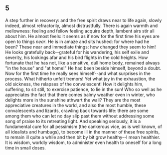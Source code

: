 ## 5

A step further in recovery: and the free spirit draws near to life
again, slowly indeed, almost refractorily, almost distrustfully. There
is again warmth and mellowness: feeling and fellow feeling acquire
depth, lambent airs stir all about him. He almost feels: it seems as if
now for the first time his eyes are open to things _near_. He is in
amaze and sits hushed: for where had he been? These near and immediate
things: how changed they seem to him! He looks gratefully back--grateful
for his wandering, his self exile and severity, his lookings afar and
his bird flights in the cold heights. How fortunate that he has not,
like a sensitive, dull home body, remained always "in the house" and "at
home!" He had been beside himself, beyond a doubt. Now for the first
time he really sees himself--and what surprises in the process. What
hitherto unfelt tremors! Yet what joy in the exhaustion, the old
sickness, the relapses of the convalescent! How it delights him,
suffering, to sit still, to exercise patience, to lie in the sun! Who so
well as he appreciates the fact that there comes balmy weather even in
winter, who delights more in the sunshine athwart the wall? They are
the most appreciative creatures in the world, and also the most humble,
these convalescents and lizards, crawling back towards life: there are
some among them who can let no day slip past them without addressing
some song of praise to its retreating light. And speaking seriously, it
is a fundamental cure for all pessimism (the cankerous vice, as is well
known, of all idealists and humbugs), to become ill in the manner of
these free spirits, to remain ill quite a while and then bit by bit grow
healthy--I mean healthier. It is wisdom, worldly wisdom, to administer
even health to oneself for a long time in small doses.



